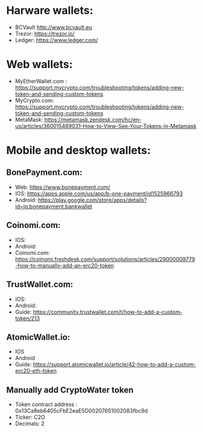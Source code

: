 


# Harware wallets:

* BCVault http://www.bcvault.eu
* Trezor: https://trezor.io/
* Ledger: https://www.ledger.com/


# Web wallets:

* MyEtherWallet.com : https://support.mycrypto.com/troubleshooting/tokens/adding-new-token-and-sending-custom-tokens
* MyCrypto.com: https://support.mycrypto.com/troubleshooting/tokens/adding-new-token-and-sending-custom-tokens
* MetaMask: https://metamask.zendesk.com/hc/en-us/articles/360015489031-How-to-View-See-Your-Tokens-in-Metamask

# Mobile and desktop wallets:

## BonePayment.com:
* Web: https://www.bonepayment.com/
* IOS: https://apps.apple.com/us/app/b-one-payment/id1525966793
* Android: https://play.google.com/store/apps/details?id=io.bonepayment.bankwallet


## Coinomi.com:
* IOS:
* Android:
* Coinomi.com: https://coinomi.freshdesk.com/support/solutions/articles/29000009779-how-to-manually-add-an-erc20-token

## TrustWallet.com:
* IOS:
* Android:
* Guide: https://community.trustwallet.com/t/how-to-add-a-custom-token/213

## AtomicWallet.io:
* IOS
* Android
* Guide: https://support.atomicwallet.io/article/42-how-to-add-a-custom-erc20-eth-token


## Manually add CryptoWater token
* Token contract address : 0x13Ca8eb6405cFbE2eaE5D00207651002083fbc9d 
* Ticker: C2O
* Decimals: 2
